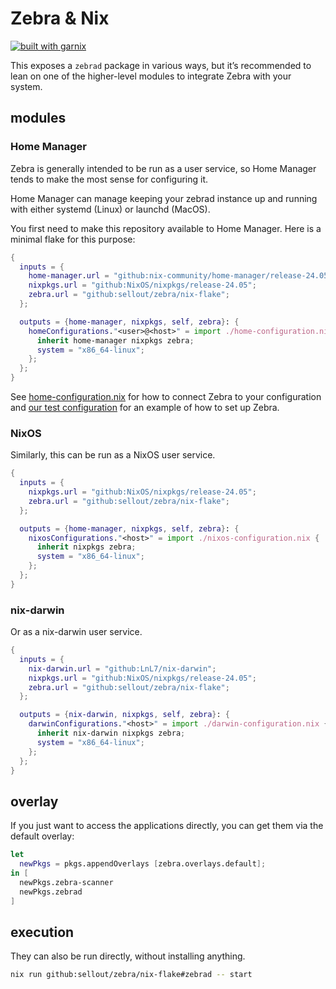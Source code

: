 # Zebra & Nix

[![built with garnix](https://img.shields.io/endpoint.svg?url=https%3A%2F%2Fgarnix.io%2Fapi%2Fbadges%2Fsellout%2Fzebra-nix)](https://garnix.io/repo/sellout/zebra-nix)

This exposes a `zebrad` package in various ways, but it’s recommended to lean on one of the higher-level modules to integrate Zebra with your system.

## modules

### Home Manager

Zebra is generally intended to be run as a user service, so Home Manager tends to make the most sense for configuring it.

Home Manager can manage keeping your zebrad instance up and running with either systemd (Linux) or launchd (MacOS).

You first need to make this repository available to Home Manager. Here is a minimal flake for this purpose:

```nix
{
  inputs = {
    home-manager.url = "github:nix-community/home-manager/release-24.05";
    nixpkgs.url = "github:NixOS/nixpkgs/release-24.05";
    zebra.url = "github:sellout/zebra/nix-flake";
  };

  outputs = {home-manager, nixpkgs, self, zebra}: {
    homeConfigurations."<user>@<host>" = import ./home-configuration.nix {
      inherit home-manager nixpkgs zebra;
      system = "x86_64-linux";
    };
  };
}
```

See [home-configuration.nix](./home-configuration.nix) for how to connect Zebra to your configuration and [our test configuration](./modules/home.nix) for an example of how to set up Zebra.

### NixOS

Similarly, this can be run as a NixOS user service.

``` nix
{
  inputs = {
    nixpkgs.url = "github:NixOS/nixpkgs/release-24.05";
    zebra.url = "github:sellout/zebra/nix-flake";
  };

  outputs = {home-manager, nixpkgs, self, zebra}: {
    nixosConfigurations."<host>" = import ./nixos-configuration.nix {
      inherit nixpkgs zebra;
      system = "x86_64-linux";
    };
  };
}
```

### nix-darwin

Or as a nix-darwin user service.

```nix
{
  inputs = {
    nix-darwin.url = "github:LnL7/nix-darwin";
    nixpkgs.url = "github:NixOS/nixpkgs/release-24.05";
    zebra.url = "github:sellout/zebra/nix-flake";
  };

  outputs = {nix-darwin, nixpkgs, self, zebra}: {
    darwinConfigurations."<host>" = import ./darwin-configuration.nix {
      inherit nix-darwin nixpkgs zebra;
      system = "x86_64-linux";
    };
  };
}
```

## overlay

If you just want to access the applications directly, you can get them via the default overlay:

```nix
let
  newPkgs = pkgs.appendOverlays [zebra.overlays.default];
in [
  newPkgs.zebra-scanner
  newPkgs.zebrad
]
```

## execution

They can also be run directly, without installing anything.

```bash
nix run github:sellout/zebra/nix-flake#zebrad -- start
```
